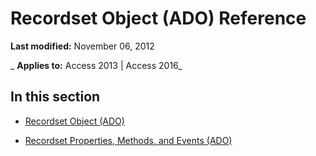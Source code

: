 
# Recordset Object (ADO) Reference

 **Last modified:** November 06, 2012

 _ **Applies to:** Access 2013 | Access 2016_

## In this section


- [Recordset Object (ADO)](0f963bf8-f066-dc8a-b754-f427de712df1.md)
    
- [Recordset Properties, Methods, and Events (ADO)](aca81c6c-5b08-13e9-5bf5-3561a173f5bc.md)
    
